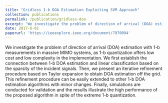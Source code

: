 ```yaml
---
title: "Gridless 1-b DOA Estimation Exploiting SVM Approach"
collection: publications
permalink: /publication/gridless-doa
excerpt: 'We investigate the problem of direction of arrival (DOA) estimation with 1-b measurements in massive MIMO systems, as 1-b quantization offers low cost and low complexity in the implementation.'
date: 2017-6-01
paperurl: 'https://ieeexplore.ieee.org/document/7970094'
---
```

We investigate the problem of direction of arrival (DOA) estimation with 1-b measurements in massive MIMO systems, as 1-b quantization offers low cost and low complexity in the implementation. We first establish the connection between 1-b DOA estimation and linear classification based on the sparsity of the incident signals. Then, we present an iterative refinement procedure based on Taylor expansion to obtain DOA estimation off the grid. This refinement procedure can be easily extended to other 1-b DOA estimation algorithms with minor changes. Finally, simulations are conducted for validation and the results illustrate the high performance of the proposed algorithm in spite of the extreme 1-b quantization.
